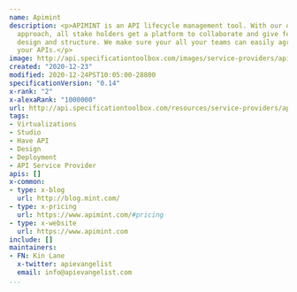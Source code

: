 ```yaml
---
name: Apimint
description: <p>APIMINT is an API lifecycle management tool. With our design first
  approach, all stake holders get a platform to collaborate and give feedback on API
  design and structure. We make sure your all your teams can easily agree and understand
  your APIs.</p>
image: http://api.specificationtoolbox.com/images/service-providers/apimint.jpg
created: "2020-12-23"
modified: 2020-12-24PST10:05:00-28800
specificationVersion: "0.14"
x-rank: "2"
x-alexaRank: "1000000"
url: http://api.specificationtoolbox.com/resources/service-providers/apimint/
tags:
- Virtualizations
- Studio
- Have API
- Design
- Deployment
- API Service Provider
apis: []
x-common:
- type: x-blog
  url: http://blog.mint.com/
- type: x-pricing
  url: https://www.apimint.com/#pricing
- type: x-website
  url: https://www.apimint.com
include: []
maintainers:
- FN: Kin Lane
  x-twitter: apievangelist
  email: info@apievangelist.com
...
```

